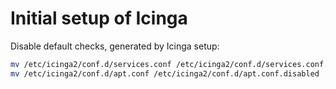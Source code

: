 # Initial setup of Icinga



Disable default checks, generated by Icinga setup:
```bash
mv /etc/icinga2/conf.d/services.conf /etc/icinga2/conf.d/services.conf.disabled
mv /etc/icinga2/conf.d/apt.conf /etc/icinga2/conf.d/apt.conf.disabled
```